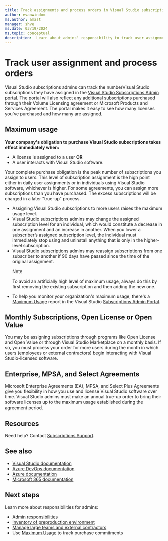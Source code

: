 ```yaml
---
title: Track assignments and process orders in Visual Studio subscriptions | Visual Studio Marketplace
author: evanwindom
ms.author: amast
manager: shve
ms.date: 03/19/2024
ms.topic: conceptual
description:  Learn about admins' responsibility to track user assignments and process orders.
---
```


# Track user assignment and process orders

Visual Studio subscriptions admins can track the numberVisual Studio subscriptions they have assigned in the [Visual Studio Subscriptions Admin portal](https://manage.visualstudio.com).  The portal will also reflect any additional subscriptions purchased through their Volume Licensing agreement or Microsoft Products and Services Agreement.  The portal makes it easy to see how many licenses you've purchased and how many are assigned. 

## Maximum usage

**Your company's obligation to purchase Visual Studio subscriptions takes effect immediately when:**
+ A license is assigned to a user **OR**
+ A user interacts with Visual Studio software.

Your complete purchase obligation is the peak number of subscriptions you assign to users. This level of subscription assignment is the high point either in daily user assignments or in individuals using Visual Studio software, whichever is higher.  For some agreements, you can assign more subscriptions than you have purchased.  The excess subscriptions will be charged in a later "true-up" process. 

+ Assigning Visual Studio subscriptions to more users raises the maximum usage level.  
+ Visual Studio subscriptions admins may change the assigned subscription level for an individual, which would constitute a decrease in one assignment and an increase in another. When you lower a subscriber’s assigned subscription level, the individual must immediately stop using and uninstall anything that is only in the higher-level subscription. 
+ Visual Studio subscriptions admins may reassign subscriptions from one subscriber to another if 90 days have passed since the time of the original assignment. 
    > [!NOTE]
    > To avoid an artificially high level of maximum usage, always do this by first removing the existing subscription and then adding the new one. 
+ To help you monitor your organization's maximum usage, there's a [Maximum Usage](maximum-usage.md) report in the Visual Studio [Subscriptions Admin Portal](https://manage.visualstudio.com). 

## Monthly Subscriptions, Open License or Open Value

You may be assigning subscriptions through programs like Open License and Open Value or through Visual Studio Marketplace on a monthly basis. If so, you must process your order for more users during the month in which users (employees or external contractors) begin interacting with Visual Studio-licensed software.

## Enterprise, MPSA, and Select Agreements

Microsoft Enterprise Agreements (EA), MPSA, and Select Plus Agreements give you flexibility in how you use and license Visual Studio software over time. Visual Studio admins must make an annual true-up order to bring their software licenses up to the maximum usage established during the agreement period.

## Resources

Need help?  Contact [Subscriptions Support](https://aka.ms/vsadminhelp).

## See also

+ [Visual Studio documentation](/visualstudio/)
+ [Azure DevOps documentation](/azure/devops/)
+ [Azure documentation](/azure/)
+ [Microsoft 365 documentation](/microsoft-365/)

## Next steps

Learn more about responsibilities for admins:
+ [Admin responsibilities](admin-responsibilities.md)
+ [Inventory of preproduction environment](admin-inventory.md)
+ [Manage large teams and external contractors](manage-teams.md)
+ Use [Maximum Usage](maximum-usage.md) to track purchase commitments